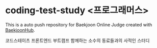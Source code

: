 # coding-test-study <프로그래머스>
This is a auto push repository for Baekjoon Online Judge created with [BaekjoonHub](https://github.com/BaekjoonHub/BaekjoonHub).

코드스테이츠 프론트엔드 부트캠프 함께하는 소수의 동료들과의 사적인 스터디
